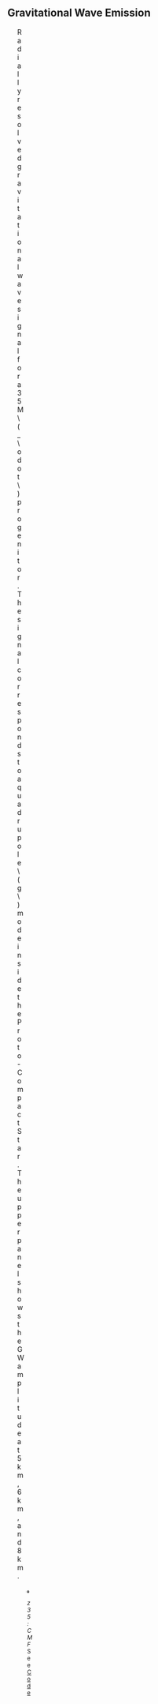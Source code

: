 ## Gravitational Wave Emission 
<html>
<head>
<style>
video {
  height: auto;
  width: 100%;
}
div {
  margin-top: 5px;
  margin-bottom: 10px;
  margin-right: 1000px;
  margin-left: 20px;
}
</head>
<body>
</style>
<div class="text-margin"> 
Radially resolved gravitational wave signal for a 35 M\(_\odot\) progenitor.
The signal corresponds to a quadrupole \(g\) mode inside the Proto-Compact Star. 
The upper panel shows the GW amplitude at 5km, 6km, and 8km.
<br>
<br>
<div class="video-margin">
<video width="200" playsinline style="padding:1px;border:1px solid black;"
controls="controls" loop="true" autoplay="true" src="/videos/heatmap_z35_cmf.mp4">
</video>
<p><small><i> z35:CMF </i></small> <br>
<small>See <a href="https://github.com/PiaJakobus/GW_extraction">Code</a>
</body>

